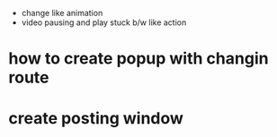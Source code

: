 - change like animation
- video pausing and play stuck b/w like action

# how to create popup with changin route
# create posting window